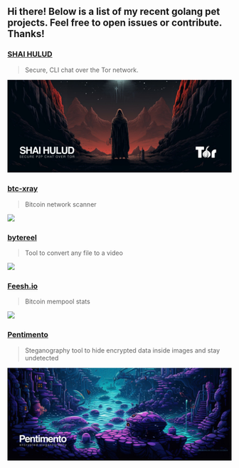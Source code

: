 ## Hi there! Below is a list of my recent golang pet projects. Feel free to open issues or contribute. Thanks!


### [SHAI HULUD](https://github.com/1F47E/go-shaihulud)

> Secure, CLI chat over the Tor network.

<img src="https://github.com/1F47E/go-shaihulud/raw/dev/assets/banner.jpg" width="600px">



### [btc-xray](https://github.com/1F47E/go-btc-xray/)

> Bitcoin network scanner

<img src="https://github.com/1F47E/go-btc-xray/raw/master/assets/banner.jpg" width="600px">



### [bytereel](https://github.com/1F47E/go-bytereel/)

> Tool to convert any file to a video

<img src="https://github.com/1F47E/go-bytereel/raw/master/assets/banner.png" width="600px">


### [Feesh.io](https://github.com/1F47E/go-feesh/)

> Bitcoin mempool stats

<img src="https://github.com/1F47E/go-feesh/raw/master/assets/banner.jpg" width="600px">


### [Pentimento](https://github.com/1F47E/go-pentimento)

> Steganography tool to hide encrypted data inside images and stay undetected

<img src="https://raw.githubusercontent.com/1F47E/go-pentimento/master/assets/banner.jpg" width="600px">

